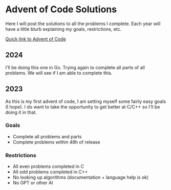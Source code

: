 # Advent of Code Solutions

Here I will post the solutions to all the problems I complete. Each year will have a little blurb explaining my goals, restrictions, etc.

[Quick link to Advent of Code](https://adventofcode.com/)

## 2024

I'll be doing this one in Go. Trying again to complete all parts of all problems. We will see if I am able to complete this.

## 2023

As this is my first advent of code, I am setting myself some fairly easy goals (I hope). I do want to take the opportunity to get better at C/C++ so I'll be doing it in that.

### Goals

- Complete all problems and parts
- Complete problems within 48h of release

### Restrictions

- All even problems completed in C
- All odd problems completed in C++
- No looking up algorithms (documentation + language help is ok)
- No GPT or other AI
